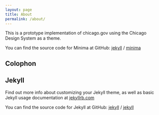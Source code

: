 ```yaml
---
layout: page
title: About
permalink: /about/
---
```


This is a prototype implementation of chicago.gov using the Chicago Design System as a theme. 

You can find the source code for Minima at GitHub:
[jekyll][jekyll-organization] /
[minima](https://github.com/jekyll/minima)


## Colophon

## Jekyll

Find out more info about customizing your Jekyll theme, as well as basic Jekyll usage documentation at [jekyllrb.com](https://jekyllrb.com/)

You can find the source code for Jekyll at GitHub:
[jekyll][jekyll-organization] /
[jekyll](https://github.com/jekyll/jekyll)


[jekyll-organization]: https://github.com/jekyll


